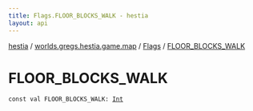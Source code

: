 ```yaml
---
title: Flags.FLOOR_BLOCKS_WALK - hestia
layout: api
---
```


<div class='api-docs-breadcrumbs'><a href="../../index.html">hestia</a> / <a href="../index.html">worlds.gregs.hestia.game.map</a> / <a href="index.html">Flags</a> / <a href="./-f-l-o-o-r_-b-l-o-c-k-s_-w-a-l-k.html">FLOOR_BLOCKS_WALK</a></div>

# FLOOR_BLOCKS_WALK

<div class="signature"><code><span class="keyword">const</span> <span class="keyword">val </span><span class="identifier">FLOOR_BLOCKS_WALK</span><span class="symbol">: </span><a href="https://kotlinlang.org/api/latest/jvm/stdlib/kotlin/-int/index.html"><span class="identifier">Int</span></a></code></div>
